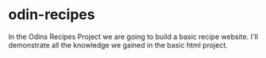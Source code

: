 # odin-recipes
In the Odins Recipes Project we are going to build a basic recipe website.
I'll demonstrate all the knowledge we gained in the basic html project.